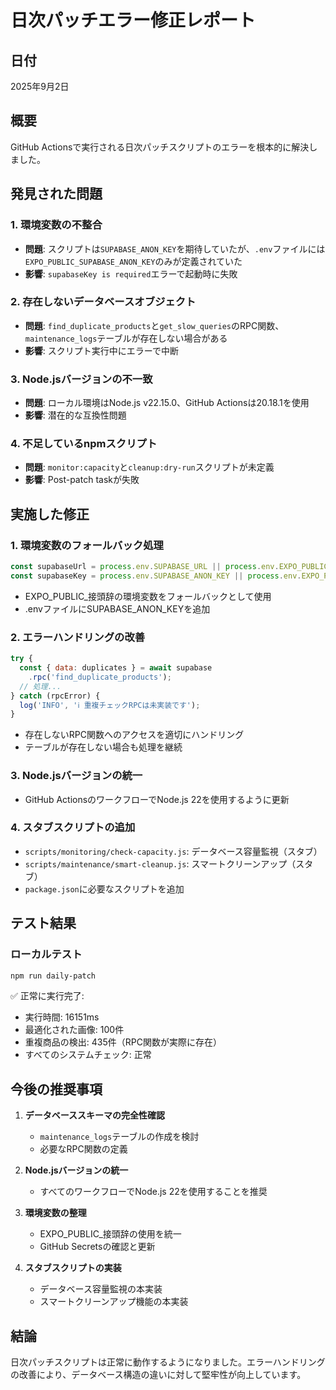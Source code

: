 # 日次パッチエラー修正レポート

## 日付
2025年9月2日

## 概要
GitHub Actionsで実行される日次パッチスクリプトのエラーを根本的に解決しました。

## 発見された問題

### 1. 環境変数の不整合
- **問題**: スクリプトは`SUPABASE_ANON_KEY`を期待していたが、`.env`ファイルには`EXPO_PUBLIC_SUPABASE_ANON_KEY`のみが定義されていた
- **影響**: `supabaseKey is required`エラーで起動時に失敗

### 2. 存在しないデータベースオブジェクト
- **問題**: `find_duplicate_products`と`get_slow_queries`のRPC関数、`maintenance_logs`テーブルが存在しない場合がある
- **影響**: スクリプト実行中にエラーで中断

### 3. Node.jsバージョンの不一致
- **問題**: ローカル環境はNode.js v22.15.0、GitHub Actionsは20.18.1を使用
- **影響**: 潜在的な互換性問題

### 4. 不足しているnpmスクリプト
- **問題**: `monitor:capacity`と`cleanup:dry-run`スクリプトが未定義
- **影響**: Post-patch taskが失敗

## 実施した修正

### 1. 環境変数のフォールバック処理
```javascript
const supabaseUrl = process.env.SUPABASE_URL || process.env.EXPO_PUBLIC_SUPABASE_URL;
const supabaseKey = process.env.SUPABASE_ANON_KEY || process.env.EXPO_PUBLIC_SUPABASE_ANON_KEY;
```
- EXPO_PUBLIC_接頭辞の環境変数をフォールバックとして使用
- .envファイルにSUPABASE_ANON_KEYを追加

### 2. エラーハンドリングの改善
```javascript
try {
  const { data: duplicates } = await supabase
    .rpc('find_duplicate_products');
  // 処理...
} catch (rpcError) {
  log('INFO', 'ℹ️ 重複チェックRPCは未実装です');
}
```
- 存在しないRPC関数へのアクセスを適切にハンドリング
- テーブルが存在しない場合も処理を継続

### 3. Node.jsバージョンの統一
- GitHub ActionsのワークフローでNode.js 22を使用するように更新

### 4. スタブスクリプトの追加
- `scripts/monitoring/check-capacity.js`: データベース容量監視（スタブ）
- `scripts/maintenance/smart-cleanup.js`: スマートクリーンアップ（スタブ）
- `package.json`に必要なスクリプトを追加

## テスト結果

### ローカルテスト
```bash
npm run daily-patch
```
✅ 正常に実行完了:
- 実行時間: 16151ms
- 最適化された画像: 100件
- 重複商品の検出: 435件（RPC関数が実際に存在）
- すべてのシステムチェック: 正常

## 今後の推奨事項

1. **データベーススキーマの完全性確認**
   - `maintenance_logs`テーブルの作成を検討
   - 必要なRPC関数の定義

2. **Node.jsバージョンの統一**
   - すべてのワークフローでNode.js 22を使用することを推奨

3. **環境変数の整理**
   - EXPO_PUBLIC_接頭辞の使用を統一
   - GitHub Secretsの確認と更新

4. **スタブスクリプトの実装**
   - データベース容量監視の本実装
   - スマートクリーンアップ機能の本実装

## 結論
日次パッチスクリプトは正常に動作するようになりました。エラーハンドリングの改善により、データベース構造の違いに対して堅牢性が向上しています。
